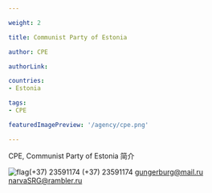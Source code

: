 ```yaml
---

weight: 2

title: Communist Party of Estonia 

author: CPE

authorLink:  

countries: 
- Estonia

tags: 
- CPE

featuredImagePreview: '/agency/cpe.png'

---
```


CPE, Communist Party of Estonia 简介 

<!--more-->

![flag](/agency/cpe.png)(+37) 23591174 (+37) 23591174 gungerburg@mail.ru narvaSRG@rambler.ru
